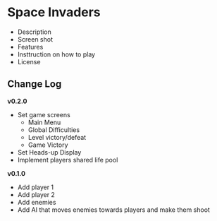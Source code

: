 # Space Invaders
- Description
- Screen shot
- Features
- Insttruction on how to play
- License

## Change Log

**v0.2.0**
 * Set game screens 
   * Main Menu
   * Global Difficulties
   * Level victory/defeat
   * Game Victory
* Set Heads-up Display
* Implement players shared life pool

**v0.1.0**
  * Add player 1
  * Add player 2
  * Add enemies
  * Add AI that moves enemies towards players and make them shoot

